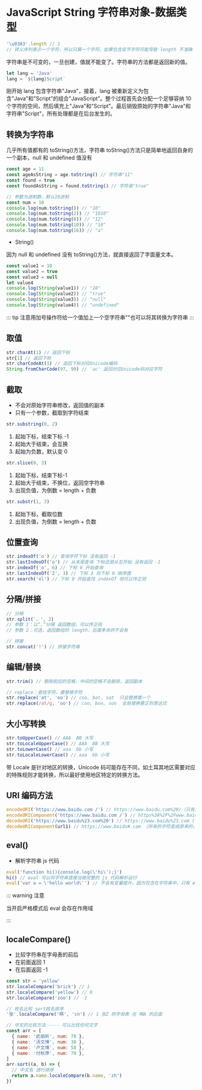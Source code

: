 # JavaScript String 字符串对象-数据类型

```js
'\u03A3'.length // 1
// 转义序列表示一个字符，所以只算一个字符。如果包含双节字符可能导致 length 不准确
```

字符串是不可变的，一旦创建，值就不能变了。字符串的方法都是返回新的值。

```js
let lang = 'Java'
lang = `${lang}Script`
```

刚开始 lang 包含字符串"Java"，接着，lang 被重新定义为包含"Java"和"Script"的组合"JavaScript"。整个过程首先会分配一个足够容纳 10 个字符的空间，然后填充上"Java"和"Script"。最后销毁原始的字符串"Java"和字符串"Script"，所有处理都是在后台发生的。

## 转换为字符串

几乎所有值都有的 toString()方法，字符串 toString()方法只是简单地返回自身的一个副本，null 和 undefined 值没有

```js
const age = 11
const ageAsString = age.toString() // 字符串"11"
const found = true
const foundAsString = found.toString() // 字符串"true"

// 参数为进制数，默认10进制
const num = 10
console.log(num.toString()) // "10"
console.log(num.toString(2)) // "1010"
console.log(num.toString(8)) // "12"
console.log(num.toString(10)) // "10"
console.log(num.toString(16)) // "a"
```

- String()

因为 null 和 undefined 没有 toString()方法，就直接返回了字面量文本。

```js
const value1 = 10
const value2 = true
const value3 = null
let value4
console.log(String(value1)) // "10"
console.log(String(value2)) // "true"
console.log(String(value3)) // "null"
console.log(String(value4)) // "undefined"
```

::: tip 注意用加号操作符给一个值加上一个空字符串""也可以将其转换为字符串 :::

## 取值

```js
str.charAt(1) // 返回下标
str[1] // 返回下标
str.charCodeAt(1) // 返回下标对应Unicode编码
String.fromCharCode(97, 99) // 'ac' 返回对应Unicode码对应字符
```

## 截取

- 不会对原始字符串修改，返回值的副本
- 只有一个参数，截取到字符结束

```js
str.substring(0, 2)
```

1. 起始下标，结束下标 -1
2. 起始大于结束，会互换
3. 起始为负数，默认变 0

```js
str.slice(0, 3)
```

1. 起始下标，结束下标-1
2. 起始大于结束，不换位，返回空字符串
3. 出现负值，为倒数 = length + 负数

```js
str.substr(1, 3)
```

1. 起始下标，截取位数
2. 出现负值，为倒数 = length + 负数

## 位置查询

```js
str.indexOf('o') // 查询字符下标 没有返回 -1
str.lastIndexOf('o') // 从末尾查询 下标还是从左开始 没有返回 -1
str.indexOf('o', 6) // 下标 6 开始查询
str.lastIndexOf('2', 3) // 下标 3 向下标 0 倒序搜
str.search('ol') // 下标 0 开始查找 indexOf 但可以传正则
```

## 分隔/拼接

```js
// 分隔
str.split('，', 2)
// 参数 1：以“,”分隔 返回数组，可以传正则
// 参数 2：可选，返回数组的 length，后面多余的不会有

// 拼接
str.concat('!') // 拼接字符串
```

## 编辑/替换

```js
str.trim() // 删除前后的空格，中间的空格不会删除，返回副本

// replace：查找字符，要替换字符
str.replace('at', 'oo') // coo, bat, sat  只会替换第一个
str.replace(/at/g, 'oo') // coo, boo, soo  全局替换要正则表达式
```

## 大小写转换

```js
str.toUpperCase() // AAA  BB 大写
str.toLocaleUpperCase() // AAA  BB 大写
str.toLowerCase() // aaa  bb 小写
str.toLocaleLowerCase() // aaa  bb 小写
```

带 Locale 是针对地区的转换，Unicode 码可能存在不同，如土耳其地区需要对应的特殊规则才能转换，所以最好使用地区特定的转换方法。

## URI 编码方法

```js
encodeURI('https://www.baidu.com /') // https://www.baidu.com%20/（只有空格替换成 %20）
encodeURIComponent('https://www.baidu.com /') // https%3A%2F%2Fwww.baidu.com%20%2F （除字母数字符号，替换成对应的编码）
decodeURI('https://www.baidu%23.com%20') // https://www.baidu%23.com ( %20 会变成空格，%23 是 decodeURIComponent 的字符不会被转换  )
decodeURIComponent(url1) // https://www.baidu#.com （所有的字符变成原来的，但这个字符不是一个有效的 URL）
```

## eval()

- 解析字符串 js 代码

```js
eval('function hi(){console.log(\'hi\');}')
hi() // eval 可以将字符串直接当做完整的 js 代码解析运行
eval('var a = \'hello world\'') // 不会有变量提升，因为包含在字符串中，只有 eval 运行的时候才会被解析
```

::: warning 注意

当开启严格模式后 eval 会存在作用域

:::

## localeCompare()

- 比较字符串在字母表的前后
- 在前面返回 1
- 在后面返回 -1

```js
const str = 'yellow'
str.localeCompare('brick') // 1
str.localeCompare('yellow') // 0
str.localeCompare('zoo') // -1

// 姓名比较 sort姓名排序
'张'.localeCompare('啊', 'cn') // 1 张Z 的字母表 在 啊A 的后面

// 中文的比较方法 ---- 可以比较任何文字
const arr = [
  { name: '武丽昕', num: 78 },
  { name: '汤文博', num: 38 },
  { name: '卢文博', num: 58 },
  { name: '付秋萍', num: 79 },
]
arr.sort((a, b) => {
  // 中文名 进行排序
  return a.name.localeCompare(b.name, 'zh')
})
```
